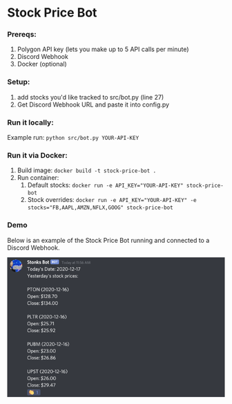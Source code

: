 # Stock Price Bot

### Prereqs:
1. Polygon API key (lets you make up to 5 API calls per minute)
2. Discord Webhook
3. Docker (optional)

### Setup:
1. add stocks you'd like tracked to src/bot.py (line 27)
2. Get Discord Webhook URL and paste it into config.py

### Run it locally:
Example run: `python src/bot.py YOUR-API-KEY`

### Run it via Docker:
1. Build image: `docker build -t stock-price-bot .`
2. Run container: 
    1. Default stocks: `docker run -e API_KEY="YOUR-API-KEY" stock-price-bot`
    2. Stock overrides: `docker run -e API_KEY="YOUR-API-KEY" -e stocks="FB,AAPL,AMZN,NFLX,GOOG" stock-price-bot`

### Demo
Below is an example of the Stock Price Bot running and connected to a Discord Webhook.

![Stock Price Bot](images/demo.png "Stock Price Bot")
